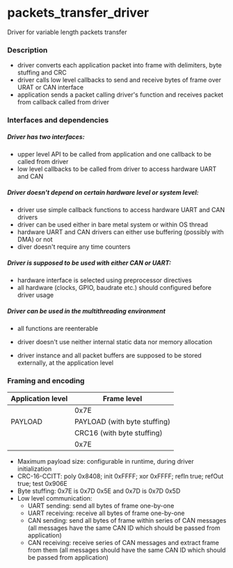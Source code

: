 # packets_transfer_driver
Driver for variable length packets transfer

### Description

- driver converts each application packet into frame with delimiters, byte stuffing and CRC 
- driver calls low level callbacks to send and receive bytes of frame over URAT or CAN interface
- application sends a packet calling driver's function and receives packet from callback called from driver

### Interfaces and dependencies

##### Driver has two interfaces:
  - upper level API to be called from application and one callback to be called from driver
  - low level callbacks to be called from driver to access hardware UART and CAN

##### Driver doesn't depend on certain hardware level or system level:

  - driver use simple callback functions to access hardware UART and CAN drivers
  - driver can be used either in bare metal system or within OS thread
  - hardware UART and CAN drivers can either use buffering (possibly with DMA) or not
  - diver doesn't require any time counters

##### Driver is supposed to be used with either CAN or UART:

  - hardware interface is selected using preprocessor directives
  - all hardware (clocks, GPIO, baudrate etc.) should configured before driver usage

##### Driver can be used in the multithreading environment

  - all functions are reenterable

  - driver doesn't use neither internal static data nor memory allocation

  - driver instance and all packet buffers are supposed to be stored externally, at the application level

### Framing and encoding

| Application level   | Frame level    |
|---------------------|----------------|
|                     | 0x7E           |
| PAYLOAD             | PAYLOAD (with byte stuffing)       |
|                     | CRC16 (with byte stuffing)         |
|                     | 0x7E           |

- Maximum payload size: configurable in runtime, during driver initialization 
- CRC-16-CCITT: poly 0x8408; init 0xFFFF; xor 0xFFFF; refIn true; refOut true; test 0x906E 
- Byte stuffing: 0x7E is 0x7D 0x5E and 0x7D is 0x7D 0x5D
- Low level communication:
  - UART sending: send all bytes of frame one-by-one
  - UART receiving: receive all bytes of frame one-by-one
  - CAN sending: send all bytes of frame within series of CAN messages (all messages have the same CAN ID which should be passed from application)
  - CAN receiving: receive series of CAN messages and extract frame from them (all messages should have the same CAN ID which should be passed from application)

